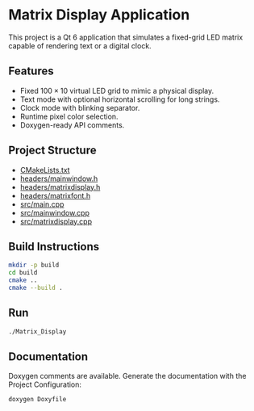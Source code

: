 # Matrix Display Application

This project is a Qt 6 application that simulates a fixed-grid LED matrix capable of rendering text or a digital clock.

## Features

- Fixed $100 \times 10$ virtual LED grid to mimic a physical display.
- Text mode with optional horizontal scrolling for long strings.
- Clock mode with blinking separator.
- Runtime pixel color selection.
- Doxygen-ready API comments.

## Project Structure

- [CMakeLists.txt](CMakeLists.txt)
- [headers/mainwindow.h](headers/mainwindow.h)
- [headers/matrixdisplay.h](headers/matrixdisplay.h)
- [headers/matrixfont.h](headers/matrixfont.h)
- [src/main.cpp](src/main.cpp)
- [src/mainwindow.cpp](src/mainwindow.cpp)
- [src/matrixdisplay.cpp](src/matrixdisplay.cpp)

## Build Instructions

```sh
mkdir -p build
cd build
cmake ..
cmake --build .
```

## Run

```sh
./Matrix_Display
```

## Documentation

Doxygen comments are available. Generate the documentation with the Project Configuration:

```sh
doxygen Doxyfile
```